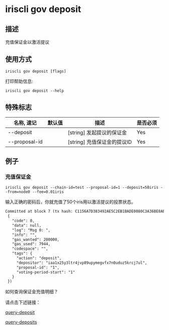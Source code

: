 # iriscli gov deposit

## 描述
 
充值保证金以激活提议
 
## 使用方式
 
```
iriscli gov deposit [flags]
```

打印帮助信息:

```
iriscli gov deposit --help
```


## 特殊标志
 
| 名称, 速记        | 默认值                      | 描述                                                                                                                                                 | 是否必须  |
| ---------------- | -------------------------- | ---------------------------------------------------------------------------------------------------------------------------------------------------- | -------- |
| --deposit        |                            | [string] 发起提议的保证金                                                                                                                         | Yes      |
| --proposal-id    |                            | [string] 充值保证金的提议ID                                                                                                        | Yes      |

## 例子

### 充值保证金

```shell
iriscli gov deposit --chain-id=test --proposal-id=1 --deposit=50iris --from=node0 --fee=0.01iris
```

输入正确的密码后，你就充值了50个iris用以激活提议的投票状态。

```txt
Committed at block 7 (tx hash: C1156A7D383492AE5C2EB1BADE0080C3A36BE8AED491DC5B2331056BED5D60DC, response:
 {
   "code": 0,
   "data": null,
   "log": "Msg 0: ",
   "info": "",
   "gas_wanted": 200000,
   "gas_used": 7944,
   "codespace": "",
   "tags": {
     "action": "deposit",
     "depositor": "iaa1x25y3ltr4jvp89upymegvfx7n0uduz5krcj7ul",
     "proposal-id": "1",
     "voting-period-start": "1"
   }
 })
```

如何查询保证金充值明细？

请点击下述链接：

[query-deposit](query-deposit.md)

[query-deposits](query-deposits.md)
